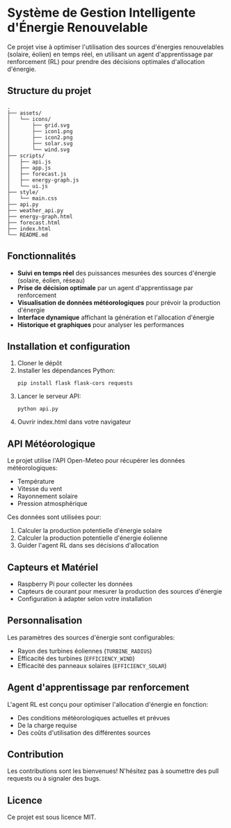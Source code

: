 # Système de Gestion Intelligente d'Énergie Renouvelable

Ce projet vise à optimiser l'utilisation des sources d'énergies renouvelables (solaire, éolien) en temps réel, en utilisant un agent d'apprentissage par renforcement (RL) pour prendre des décisions optimales d'allocation d'énergie.

## Structure du projet

```
.
├── assets/
│   └── icons/
│       ├── grid.svg
│       ├── icon1.png
│       ├── icon2.png
│       ├── solar.svg
│       └── wind.svg
├── scripts/
│   ├── api.js
│   ├── app.js
│   ├── forecast.js
│   ├── energy-graph.js
│   └── ui.js
├── style/
│   └── main.css
├── api.py
├── weather_api.py
├── energy-graph.html
├── forecast.html
├── index.html
└── README.md
```

## Fonctionnalités

- **Suivi en temps réel** des puissances mesurées des sources d'énergie (solaire, éolien, réseau)
- **Prise de décision optimale** par un agent d'apprentissage par renforcement
- **Visualisation de données météorologiques** pour prévoir la production d'énergie
- **Interface dynamique** affichant la génération et l'allocation d'énergie
- **Historique et graphiques** pour analyser les performances

## Installation et configuration

1. Cloner le dépôt
2. Installer les dépendances Python:
   ```
   pip install flask flask-cors requests
   ```
3. Lancer le serveur API:
   ```
   python api.py
   ```
4. Ouvrir index.html dans votre navigateur

## API Météorologique

Le projet utilise l'API Open-Meteo pour récupérer les données météorologiques:
- Température
- Vitesse du vent
- Rayonnement solaire
- Pression atmosphérique

Ces données sont utilisées pour:
1. Calculer la production potentielle d'énergie solaire
2. Calculer la production potentielle d'énergie éolienne
3. Guider l'agent RL dans ses décisions d'allocation

## Capteurs et Matériel

- Raspberry Pi pour collecter les données
- Capteurs de courant pour mesurer la production des sources d'énergie
- Configuration à adapter selon votre installation

## Personnalisation

Les paramètres des sources d'énergie sont configurables:
- Rayon des turbines éoliennes (`TURBINE_RADIUS`)
- Efficacité des turbines (`EFFICIENCY_WIND`)
- Efficacité des panneaux solaires (`EFFICIENCY_SOLAR`)

## Agent d'apprentissage par renforcement

L'agent RL est conçu pour optimiser l'allocation d'énergie en fonction:
- Des conditions météorologiques actuelles et prévues
- De la charge requise
- Des coûts d'utilisation des différentes sources

## Contribution

Les contributions sont les bienvenues! N'hésitez pas à soumettre des pull requests ou à signaler des bugs.

## Licence

Ce projet est sous licence MIT.